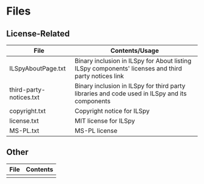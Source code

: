 # Files

## License-Related

|File|Contents/Usage|
|---|---|
|ILSpyAboutPage.txt|Binary inclusion in ILSpy for About listing ILSpy components' licenses and third party notices link|
|third-party-notices.txt|Binary inclusion in ILSpy for third party libraries and code used in ILSpy and its components|
|copyright.txt|Copyright notice for ILSpy|
|license.txt|MIT license for ILSpy|
|MS-PL.txt|MS-PL license|

## Other

|File|Contents|
|---|---|
|   |   |